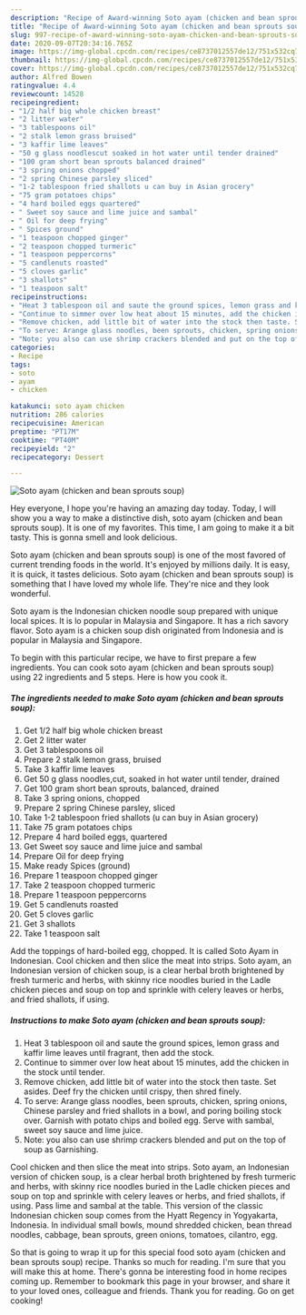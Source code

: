```yaml
---
description: "Recipe of Award-winning Soto ayam (chicken and bean sprouts soup)"
title: "Recipe of Award-winning Soto ayam (chicken and bean sprouts soup)"
slug: 997-recipe-of-award-winning-soto-ayam-chicken-and-bean-sprouts-soup
date: 2020-09-07T20:34:16.765Z
image: https://img-global.cpcdn.com/recipes/ce8737012557de12/751x532cq70/soto-ayam-chicken-and-bean-sprouts-soup-recipe-main-photo.jpg
thumbnail: https://img-global.cpcdn.com/recipes/ce8737012557de12/751x532cq70/soto-ayam-chicken-and-bean-sprouts-soup-recipe-main-photo.jpg
cover: https://img-global.cpcdn.com/recipes/ce8737012557de12/751x532cq70/soto-ayam-chicken-and-bean-sprouts-soup-recipe-main-photo.jpg
author: Alfred Bowen
ratingvalue: 4.4
reviewcount: 14528
recipeingredient:
- "1/2 half big whole chicken breast"
- "2 litter water"
- "3 tablespoons oil"
- "2 stalk lemon grass bruised"
- "3 kaffir lime leaves"
- "50 g glass noodlescut soaked in hot water until tender drained"
- "100 gram short bean sprouts balanced drained"
- "3 spring onions chopped"
- "2 spring Chinese parsley sliced"
- "1-2 tablespoon fried shallots u can buy in Asian grocery"
- "75 gram potatoes chips"
- "4 hard boiled eggs quartered"
- " Sweet soy sauce and lime juice and sambal"
- " Oil for deep frying"
- " Spices ground"
- "1 teaspoon chopped ginger"
- "2 teaspoon chopped turmeric"
- "1 teaspoon peppercorns"
- "5 candlenuts roasted"
- "5 cloves garlic"
- "3 shallots"
- "1 teaspoon salt"
recipeinstructions:
- "Heat 3 tablespoon oil and saute the ground spices, lemon grass and kaffir lime leaves until fragrant, then add the stock."
- "Continue to simmer over low heat about 15 minutes, add the chicken in the stock until tender."
- "Remove chicken, add little bit of water into the stock then taste. Set asides. Deef fry the chicken until crispy, then shred finely."
- "To serve: Arange glass noodles, been sprouts, chicken, spring onions, Chinese parsley and fried shallots in a bowl, and poring boiling stock over. Garnish with potato chips and boiled egg. Serve with sambal, sweet soy sauce and lime juice."
- "Note: you also can use shrimp crackers blended and put on the top of soup as Garnishing."
categories:
- Recipe
tags:
- soto
- ayam
- chicken

katakunci: soto ayam chicken 
nutrition: 286 calories
recipecuisine: American
preptime: "PT17M"
cooktime: "PT40M"
recipeyield: "2"
recipecategory: Dessert

---
```



![Soto ayam (chicken and bean sprouts soup)](https://img-global.cpcdn.com/recipes/ce8737012557de12/751x532cq70/soto-ayam-chicken-and-bean-sprouts-soup-recipe-main-photo.jpg)

Hey everyone, I hope you're having an amazing day today. Today, I will show you a way to make a distinctive dish, soto ayam (chicken and bean sprouts soup). It is one of my favorites. This time, I am going to make it a bit tasty. This is gonna smell and look delicious.

Soto ayam (chicken and bean sprouts soup) is one of the most favored of current trending foods in the world. It's enjoyed by millions daily. It is easy, it is quick, it tastes delicious. Soto ayam (chicken and bean sprouts soup) is something that I have loved my whole life. They're nice and they look wonderful.

Soto ayam is the Indonesian chicken noodle soup prepared with unique local spices. It is lo popular in Malaysia and Singapore. It has a rich savory flavor. Soto ayam is a chicken soup dish originated from Indonesia and is popular in Malaysia and Singapore.


To begin with this particular recipe, we have to first prepare a few ingredients. You can cook soto ayam (chicken and bean sprouts soup) using 22 ingredients and 5 steps. Here is how you cook it.

<!--inarticleads1-->

##### The ingredients needed to make Soto ayam (chicken and bean sprouts soup):

1. Get 1/2 half big whole chicken breast
1. Get 2 litter water
1. Get 3 tablespoons oil
1. Prepare 2 stalk lemon grass, bruised
1. Take 3 kaffir lime leaves
1. Get 50 g glass noodles,cut, soaked in hot water until tender, drained
1. Get 100 gram short bean sprouts, balanced, drained
1. Take 3 spring onions, chopped
1. Prepare 2 spring Chinese parsley, sliced
1. Take 1-2 tablespoon fried shallots (u can buy in Asian grocery)
1. Take 75 gram potatoes chips
1. Prepare 4 hard boiled eggs, quartered
1. Get  Sweet soy sauce and lime juice and sambal
1. Prepare  Oil for deep frying
1. Make ready  Spices (ground)
1. Prepare 1 teaspoon chopped ginger
1. Take 2 teaspoon chopped turmeric
1. Prepare 1 teaspoon peppercorns
1. Get 5 candlenuts roasted
1. Get 5 cloves garlic
1. Get 3 shallots
1. Take 1 teaspoon salt


Add the toppings of hard-boiled egg, chopped. It is called Soto Ayam in Indonesian. Cool chicken and then slice the meat into strips. Soto ayam, an Indonesian version of chicken soup, is a clear herbal broth brightened by fresh turmeric and herbs, with skinny rice noodles buried in the Ladle chicken pieces and soup on top and sprinkle with celery leaves or herbs, and fried shallots, if using. 

<!--inarticleads2-->

##### Instructions to make Soto ayam (chicken and bean sprouts soup):

1. Heat 3 tablespoon oil and saute the ground spices, lemon grass and kaffir lime leaves until fragrant, then add the stock.
1. Continue to simmer over low heat about 15 minutes, add the chicken in the stock until tender.
1. Remove chicken, add little bit of water into the stock then taste. Set asides. Deef fry the chicken until crispy, then shred finely.
1. To serve: Arange glass noodles, been sprouts, chicken, spring onions, Chinese parsley and fried shallots in a bowl, and poring boiling stock over. Garnish with potato chips and boiled egg. Serve with sambal, sweet soy sauce and lime juice.
1. Note: you also can use shrimp crackers blended and put on the top of soup as Garnishing.


Cool chicken and then slice the meat into strips. Soto ayam, an Indonesian version of chicken soup, is a clear herbal broth brightened by fresh turmeric and herbs, with skinny rice noodles buried in the Ladle chicken pieces and soup on top and sprinkle with celery leaves or herbs, and fried shallots, if using. Pass lime and sambal at the table. This version of the classic Indonesian chicken soup comes from the Hyatt Regency in Yogyakarta, Indonesia. In individual small bowls, mound shredded chicken, bean thread noodles, cabbage, bean sprouts, green onions, tomatoes, cilantro, egg. 

So that is going to wrap it up for this special food soto ayam (chicken and bean sprouts soup) recipe. Thanks so much for reading. I'm sure that you will make this at home. There's gonna be interesting food in home recipes coming up. Remember to bookmark this page in your browser, and share it to your loved ones, colleague and friends. Thank you for reading. Go on get cooking!
